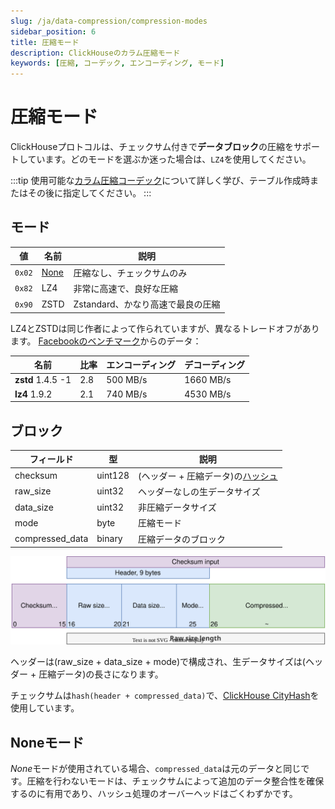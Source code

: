 ```yaml
---
slug: /ja/data-compression/compression-modes
sidebar_position: 6
title: 圧縮モード
description: ClickHouseのカラム圧縮モード
keywords: [圧縮, コーデック, エンコーディング, モード]
---
```


# 圧縮モード

ClickHouseプロトコルは、チェックサム付きで**データブロック**の圧縮をサポートしています。どのモードを選ぶか迷った場合は、`LZ4`を使用してください。

:::tip
使用可能な[カラム圧縮コーデック](/docs/ja/sql-reference/statements/create/table.md/#column-compression-codecs)について詳しく学び、テーブル作成時またはその後に指定してください。
:::

## モード

| 値     | 名前               | 説明                                          |
|--------|--------------------|----------------------------------------------|
| `0x02` | [None](#none-mode) | 圧縮なし、チェックサムのみ                   |
| `0x82` | LZ4                | 非常に高速で、良好な圧縮                     |
| `0x90` | ZSTD               | Zstandard、かなり高速で最良の圧縮             |

LZ4とZSTDは同じ作者によって作られていますが、異なるトレードオフがあります。
[Facebookのベンチマーク](https://facebook.github.io/zstd/#benchmarks)からのデータ：

| 名前                 | 比率  | エンコーディング | デコーディング   |
|----------------------|-------|------------------|------------------|
| **zstd** 1.4.5 -1    | 2.8   | 500 MB/s        | 1660 MB/s       |
| **lz4** 1.9.2        | 2.1   | 740 MB/s        | 4530 MB/s       |

## ブロック

| フィールド        | 型      | 説明                                                    |
|-------------------|---------|--------------------------------------------------------|
| checksum          | uint128 | (ヘッダー + 圧縮データ)の[ハッシュ](../native-protocol/hash.md) |
| raw_size          | uint32  | ヘッダーなしの生データサイズ                            |
| data_size         | uint32  | 非圧縮データサイズ                                      |
| mode              | byte    | 圧縮モード                                              |
| compressed_data   | binary  | 圧縮データのブロック                                    |

![圧縮ブロック図](../native-protocol/images/ch_compression_block.drawio.svg)

ヘッダーは(raw_size + data_size + mode)で構成され、生データサイズは(ヘッダー + 圧縮データ)の長さになります。

チェックサムは`hash(header + compressed_data)`で、[ClickHouse CityHash](../native-protocol/hash.md)を使用しています。

## Noneモード

*None*モードが使用されている場合、`compressed_data`は元のデータと同じです。圧縮を行わないモードは、チェックサムによって追加のデータ整合性を確保するのに有用であり、ハッシュ処理のオーバーヘッドはごくわずかです。
